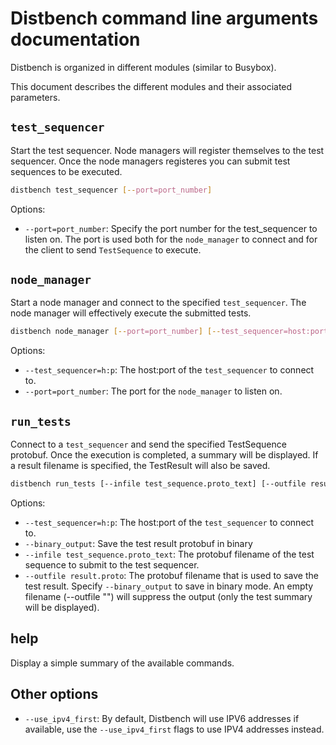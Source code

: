 # Distbench command line arguments documentation

Distbench is organized in different modules (similar to Busybox).

This document describes the different modules and their associated parameters.

## `test_sequencer`

Start the test sequencer. Node managers will register themselves to the test
sequencer. Once the node managers registeres you can submit test sequences to
be executed.

``` bash
distbench test_sequencer [--port=port_number]
```

Options:
- `--port=port_number`: Specify the port number for the test\_sequencer to
  listen on. The port is used both for the `node_manager` to connect and for
  the client to send `TestSequence` to execute.

## `node_manager`

Start a node manager and connect to the specified `test_sequencer`. The
node manager will effectively execute the submitted tests.

``` bash
distbench node_manager [--port=port_number] [--test_sequencer=host:port]
```

Options:
- `--test_sequencer=h:p`: The host:port of the `test_sequencer` to connect to.
- `--port=port_number`: The port for the `node_manager` to listen on.

## `run_tests`

Connect to a `test_sequencer` and send the specified TestSequence protobuf. Once
the execution is completed, a summary will be displayed. If a result filename is
specified, the TestResult will also be saved.

``` bash
distbench run_tests [--infile test_sequence.proto_text] [--outfile result.proto] [--test_sequencer=host:port] [--binary_output]
```

Options:
- `--test_sequencer=h:p`: The host:port of the `test_sequencer` to connect to.
- `--binary_output`: Save the test result protobuf in binary
- `--infile test_sequence.proto_text`: The protobuf filename of the test
  sequence to submit to the test sequencer.
- `--outfile result.proto`: The protobuf filename that is used to save the test
  result.  Specify `--binary_output` to save in binary mode. An empty filename
  (--outfile "") will suppress the output (only the test summary will be
  displayed).

## help

Display a simple summary of the available commands.

## Other options

- `--use_ipv4_first`: By default, Distbench will use IPV6 addresses if
  available, use the `--use_ipv4_first` flags to use IPV4 addresses instead.

